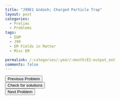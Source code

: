```yaml
---
title: "J99E1 &ndash; Charged Particle Trap"
layout: post
categories:
  - Prelims
  - Problems
tags:
  - E&M
  - J99
  - EM Fields in Matter
  - Misc EM

permalink: /:categories/:year/:month/E1:output_ext
comments: false
---
```

<object data="1999J1E.pdf" type="application/pdf" width="100%" height="500"></object>

<div class='navbar'>
	<div float='left'><button onclick="window.location='M3.html'" >Previous Problem</button></div>
	<div float='center'><button onclick="window.location='https://princetonprelim.com/prelim/2/'">Check for solutions</button></div>
	<div float='right'><button onclick="window.location='E2.html'" > Next Problem</button></div>
</div>
